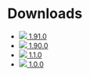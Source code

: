 # Downloads

* <a href="https://github.com/Muirfield/pocketmine-plugins/releases/tag/libcommon-1.91.0"><img src="https://raw.githubusercontent.com/Muirfield/pocketmine-plugins/master/Media/download-icon.png"/> 1.91.0</a>
* <a href="https://github.com/Muirfield/pocketmine-plugins/releases/tag/libcommon-1.90.0"><img src="https://raw.githubusercontent.com/Muirfield/pocketmine-plugins/master/Media/download-icon.png"/> 1.90.0</a>
* <a href="https://github.com/Muirfield/pocketmine-plugins/releases/tag/libcommon-1.1.0"><img src="https://raw.githubusercontent.com/Muirfield/pocketmine-plugins/master/Media/download-icon.png"/> 1.1.0</a>
* <a href="https://github.com/Muirfield/pocketmine-plugins/releases/tag/libcommon-1.0.0"><img src="https://raw.githubusercontent.com/Muirfield/pocketmine-plugins/master/Media/download-icon.png"/> 1.0.0</a>
